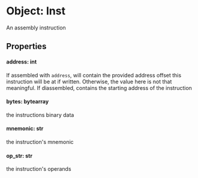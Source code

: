 # Object: Inst

An assembly instruction

## Properties

#### address: int
If assembled with `address`, will contain the provided address offset this instruction will be at if written. Otherwise, the value here is not that meaningful. If diassembled, contains the starting address of the instruction

#### bytes: bytearray
the instructions binary data

#### mnemonic: str
the instruction's mnemonic

#### op_str: str
the instruction's operands
